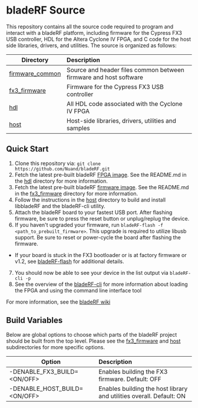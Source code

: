 # bladeRF Source #
This repository contains all the source code required to program and interact with a bladeRF platform, including firmware for the Cypress FX3 USB controller, HDL for the Altera Cyclone IV FPGA, and C code for the host side libraries, drivers, and utilities.
The source is organized as follows:


| Directory         | Description                                                                                       |
| ----------------- |:--------------------------------------------------------------------------------------------------|
| [firmware_common] | Source and header files common between firmware and host software                                 |
| [fx3_firmware]    | Firmware for the Cypress FX3 USB controller                                                       |
| [hdl]             | All HDL code associated with the Cyclone IV FPGA                                                  |
| [host]            | Host-side libraries, drivers, utilities and samples                                               |


## Quick Start ##
1. Clone this repository via: ```git clone https://github.com/Nuand/bladeRF.git```
2. Fetch the latest pre-built bladeRF [FPGA image]. See the README.md in the [hdl] directory for more information.
3. Fetch the latest pre-built bladeRF [firmware image]. See the README.md in the [fx3_firmware] directory for more information.
4. Follow the instructions in the [host] directory to build and install libbladeRF and the bladeRF-cli utility.
5. Attach the bladeRF board to your fastest USB port. After flashing firmware, be sure to press the reset button or unplug/replug the device.
6. If you haven't upgraded your firmware, run ```bladeRF-flash -f <path_to_prebuilt_firmware>```. This upgrade is required to utilize libusb support. Be sure to reset or power-cycle the board after flashing the firmware.
 - If your board is stuck in the FX3 bootloader or is at factory firmware or v1.2, see [bladeRF-flash] for additional details.
7. You should now be able to see your device in the list output via ```bladeRF-cli -p```
8. See the overview of the [bladeRF-cli] for more information about loading the FPGA and using the command line interface tool

For more information, see the [bladeRF wiki]

## Build Variables ##

Below are global options to choose which parts of the bladeRF project should
be built from the top level.  Please see the [fx3_firmware] and [host]
subdirectories for more specific options.

| Option                            | Description
| --------------------------------- |:--------------------------------------------------------------------------|
| -DENABLE_FX3_BUILD=\<ON/OFF\>     | Enables building the FX3 firmware. Default: OFF                           |                                   |
| -DENABLE_HOST_BUILD=\<ON/OFF\>    | Enables building the host library and utilities overall. Default: ON      |

[firmware_common]: ./firmware_common (Host-Firmware common files)
[fx3_firmware]: ./fx3_firmware (FX3 Firmware)
[hdl]: ./hdl (HDL)
[host]: ./host (Host)
[FPGA image]: http://nuand.com/fpga (Pre-built FPGA images)
[firmware image]: ./fx3_firmware/README.md#pre-built-firmware-binaries (Pre-build firmware binaries)
[bladeRF-cli]: ./host/utilities/bladeRF-cli (bladeRF Command Line Interface)
[bladeRF-flash]: ./host/utilities/bladeRF-flash (bladeRF Flashing Utility)
[bladeRF wiki]: https://github.com/nuand/bladeRF/wiki

